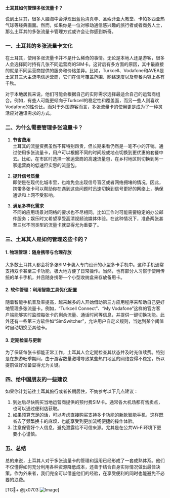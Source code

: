 **土耳其如何管理多张流量卡？**

说到土耳其，很多人脑海中会浮现出蓝色清真寺、圣索菲亚大教堂、卡帕多西亚热气球等经典画面。然而，如果你是一位对移动通信感兴趣的旅行者或者商务人士，那么土耳其的多张流量卡管理方式或许会让你感到新奇。

### 一、土耳其的多张流量卡文化

在土耳其，使用多张流量卡并不是什么稀奇的事情。无论是本地人还是游客，很多人会选择同时持有几张不同运营商的SIM卡。这背后有多方面的原因，其中最直接的就是不同运营商提供的服务和价格差异。比如，Turkcell、Vodafone和AVEA是土耳其三大主流电信运营商，它们在信号覆盖范围、网络速度以及套餐内容上各有千秋。

对于本地居民来说，他们可能会根据自己的实际需求选择最适合自己的运营商组合。例如，有些人可能更倾向于Turkcell的稳定性和覆盖面，而另一些人则喜欢Vodafone的性价比。而对于外国游客而言，多张流量卡的使用更是成为了一种灵活应对通讯需求的方式。

### 二、为什么需要管理多张流量卡？

1. **节省费用**  
   土耳其的流量资费虽然不算特别昂贵，但长期来看仍然是一笔不小的开销。通过使用多张流量卡，用户可以根据不同的时间段或地点切换到更优惠的套餐中去。比如，在市区时选择一家运营商的高速流量包，在乡村地区则切换到另一家运营商的低速但实惠的流量包。

2. **提升信号质量**  
   即使是在现代化城市里，也难免会出现信号盲区或者网络拥堵的情况。因此，携带多张卡可以帮助你在遇到这些问题时迅速切换到信号更好的网络上，确保通话和上网不受影响。

3. **满足多样化需求**  
   不同的应用场景对网络的要求也不尽相同。比如工作时可能需要稳定的办公邮件服务；娱乐时又希望享受高清视频流媒体体验。在这种情况下，准备两张甚至三张不同类型的流量卡就显得尤为重要了。

### 三、土耳其人是如何管理这些卡的？

#### 1. 物理管理：随身携带与合理存放
大多数土耳其人都会将多张SIM卡装入专门设计的小型多卡手机中。这种手机通常支持双卡甚至三卡功能，极大地方便了日常操作。当然，也有部分人习惯于使用传统的单卡手机，并且随身携带一个小型收纳盒来存放备用卡。

#### 2. 软件管理：利用智能工具优化配置
随着智能手机普及率提高，越来越多的人开始借助第三方应用程序来帮助自己更好地管理多张流量卡。例如，“Turkcell Connect”、“My Vodafone”这样的官方客户端能够实时监控每张卡的剩余流量、通话时间等信息，并提供一键切换功能。此外还有一些第三方软件如“SimSwitcher”，允许用户自定义规则，当达到某个阈值时自动切换至其他卡。

#### 3. 定期检查与更新
为了保证每张卡都能正常工作，土耳其人会定期检查其状态并及时充值续费。特别是在旅游旺季期间，由于游客数量激增导致某些热门地区的网络变得不稳定，所以提前做好准备显得尤为关键。

### 四、给中国朋友的一些建议

如果你计划前往土耳其旅行或者长期居住，不妨参考以下几点建议：

1. 到达后尽快购买当地运营商提供的预付费SIM卡。通常各大机场都有售卖点，也可以通过便利店获取。
2. 如果预算充足的话，可以考虑直接购买支持多卡功能的新款智能手机，这样既省去了频繁换卡的麻烦，也能享受到更加流畅便捷的操作体验。
3. 注意保管好个人信息，避免泄露给不可信来源。尤其是在公共Wi-Fi环境下更要小心谨慎。

### 五、总结

总的来说，土耳其人对于多张流量卡的管理和运用已经形成了一套成熟体系。他们不仅懂得如何充分利用各种资源降低成本，还善于结合自身实际情况做出最佳决策。作为外来者，我们完全可以借鉴他们的经验，在享受便利的同时也能避免不必要的浪费。

[TG💪+ @jx0703 ![Image](https://github.com/user-attachments/assets/dbca1d08-cadb-493c-b0ec-ad6f7a83f270)]